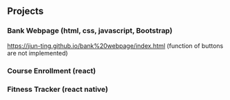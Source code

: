 ## Projects

### Bank Webpage (html, css, javascript, Bootstrap)
https://jiun-ting.github.io/bank%20webpage/index.html (function of buttons are not implemented)

### Course Enrollment (react)

### Fitness Tracker (react native)
